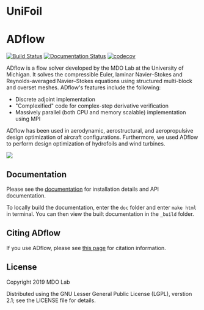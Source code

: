 # UniFoil
# ADflow
[![Build Status](https://dev.azure.com/mdolab/Public/_apis/build/status/mdolab.adflow?repoName=mdolab%2Fadflow&branchName=main)](https://dev.azure.com/mdolab/Public/_build/latest?definitionId=4&repoName=mdolab%2Fadflow&branchName=main)
[![Documentation Status](https://readthedocs.com/projects/mdolab-adflow/badge/?version=latest)](https://mdolab-adflow.readthedocs-hosted.com/?badge=latest)
[![codecov](https://codecov.io/gh/mdolab/adflow/branch/main/graph/badge.svg?token=DRCCCL12I8)](https://codecov.io/gh/mdolab/adflow)

ADflow is a flow solver developed by the MDO Lab at the University of Michigan.
It solves the compressible Euler, laminar Navier–Stokes and Reynolds-averaged Navier–Stokes equations using structured multi-block and overset meshes.
ADflow's features include the following:

- Discrete adjoint implementation
- "Complexified" code for complex-step derivative verification
- Massively parallel (both CPU and memory scalable) implementation using MPI

ADflow has been used in aerodynamic, aerostructural, and aeropropulsive design optimization of aircraft configurations.
Furthermore, we used ADflow to perform design optimization of hydrofoils and wind turbines.

![](doc/images/adflow_applications.png)

## Documentation
Please see the [documentation](https://mdolab-adflow.readthedocs-hosted.com/en/latest/) for installation details and API documentation.

To locally build the documentation, enter the `doc` folder and enter `make html` in terminal.
You can then view the built documentation in the `_build` folder.

## Citing ADflow
If you use ADflow, please see [this page](https://mdolab-adflow.readthedocs-hosted.com/en/latest/citation.html) for citation information.

## License
Copyright 2019 MDO Lab

Distributed using the GNU Lesser General Public License (LGPL), verstion 2.1; see
the LICENSE file for details.
